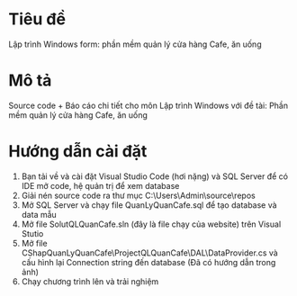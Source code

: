 # Tiêu đề
Lập trình Windows form: phần mềm quản lý cửa hàng Cafe, ăn uống

# Mô tả
Source code + Báo cáo chi tiết cho môn Lập trình Windows với đề tài: Phần mềm quản lý cửa hàng Cafe, ăn uống

# Hướng dẫn cài đặt
1. Bạn tải về và cài đặt Visual Studio Code (hơi nặng) và SQL Server để có IDE mở code, hệ quản trị để xem database
2. Giải nén source code ra thư mục C:\Users\Admin\source\repos
3. Mở SQL Server và chạy file QuanLyQuanCafe.sql để tạo database và data mẫu
4. Mở file SolutQLQuanCafe.sln (đây là file chạy của website) trên Visual Stutio
5. Mở file CShapQuanLyQuanCafe\ProjectQLQuanCafe\DAL\DataProvider.cs và cấu hình lại Connection string đến database (Đã có hướng dẫn trong ảnh)
6. Chạy chương trình lên và trải nghiệm
